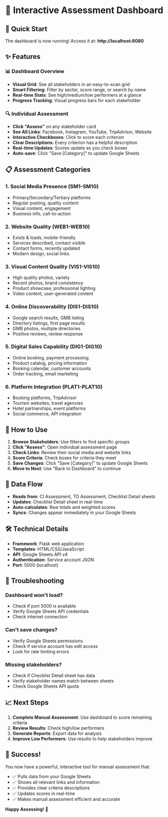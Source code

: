 # 🎯 Interactive Assessment Dashboard

## 🚀 Quick Start

The dashboard is now running! Access it at: **http://localhost:8080**

## ✨ Features

### 📊 Dashboard Overview
- **Visual Grid**: See all stakeholders in an easy-to-scan grid
- **Smart Filtering**: Filter by sector, score range, or search by name
- **Real-time Stats**: See high/medium/low performers at a glance
- **Progress Tracking**: Visual progress bars for each stakeholder

### 🔍 Individual Assessment
- **Click "Assess"** on any stakeholder card
- **See All Links**: Facebook, Instagram, YouTube, TripAdvisor, Website
- **Interactive Checkboxes**: Click to score each criterion
- **Clear Descriptions**: Every criterion has a helpful description
- **Real-time Updates**: Scores update as you check boxes
- **Auto-save**: Click "Save [Category]" to update Google Sheets

## 📋 Assessment Categories

### 1. **Social Media Presence** (SM1-SM10)
- Primary/Secondary/Tertiary platforms
- Regular posting, quality content
- Visual content, engagement
- Business info, call-to-action

### 2. **Website Quality** (WEB1-WEB10)
- Exists & loads, mobile-friendly
- Services described, contact visible
- Contact forms, recently updated
- Modern design, social links

### 3. **Visual Content Quality** (VIS1-VIS10)
- High quality photos, variety
- Recent photos, brand consistency
- Product showcase, professional lighting
- Video content, user-generated content

### 4. **Online Discoverability** (DIS1-DIS10)
- Google search results, GMB listing
- Directory listings, first page results
- GMB photos, multiple directories
- Positive reviews, review response

### 5. **Digital Sales Capability** (DIG1-DIG10)
- Online booking, payment processing
- Product catalog, pricing information
- Booking calendar, customer accounts
- Order tracking, email marketing

### 6. **Platform Integration** (PLAT1-PLAT10)
- Booking platforms, TripAdvisor
- Tourism websites, travel agencies
- Hotel partnerships, event platforms
- Social commerce, API integration

## 🎯 How to Use

1. **Browse Stakeholders**: Use filters to find specific groups
2. **Click "Assess"**: Open individual assessment page
3. **Check Links**: Review their social media and website links
4. **Score Criteria**: Check boxes for criteria they meet
5. **Save Changes**: Click "Save [Category]" to update Google Sheets
6. **Move to Next**: Use "Back to Dashboard" to continue

## 🔄 Data Flow

- **Reads from**: CI Assessment, TO Assessment, Checklist Detail sheets
- **Updates**: Checklist Detail sheet in real-time
- **Auto-calculates**: Raw totals and weighted scores
- **Syncs**: Changes appear immediately in your Google Sheets

## 🛠️ Technical Details

- **Framework**: Flask web application
- **Templates**: HTML/CSS/JavaScript
- **API**: Google Sheets API v4
- **Authentication**: Service account JSON
- **Port**: 5000 (localhost)

## 🚨 Troubleshooting

### Dashboard won't load?
- Check if port 5000 is available
- Verify Google Sheets API credentials
- Check internet connection

### Can't save changes?
- Verify Google Sheets permissions
- Check if service account has edit access
- Look for rate limiting errors

### Missing stakeholders?
- Check if Checklist Detail sheet has data
- Verify stakeholder names match between sheets
- Check Google Sheets API quota

## 📈 Next Steps

1. **Complete Manual Assessment**: Use dashboard to score remaining criteria
2. **Review Results**: Check high/low performers
3. **Generate Reports**: Export data for analysis
4. **Improve Low Performers**: Use results to help stakeholders improve

## 🎉 Success!

You now have a powerful, interactive tool for manual assessment that:
- ✅ Pulls data from your Google Sheets
- ✅ Shows all relevant links and information
- ✅ Provides clear criteria descriptions
- ✅ Updates scores in real-time
- ✅ Makes manual assessment efficient and accurate

**Happy Assessing!** 🎯
